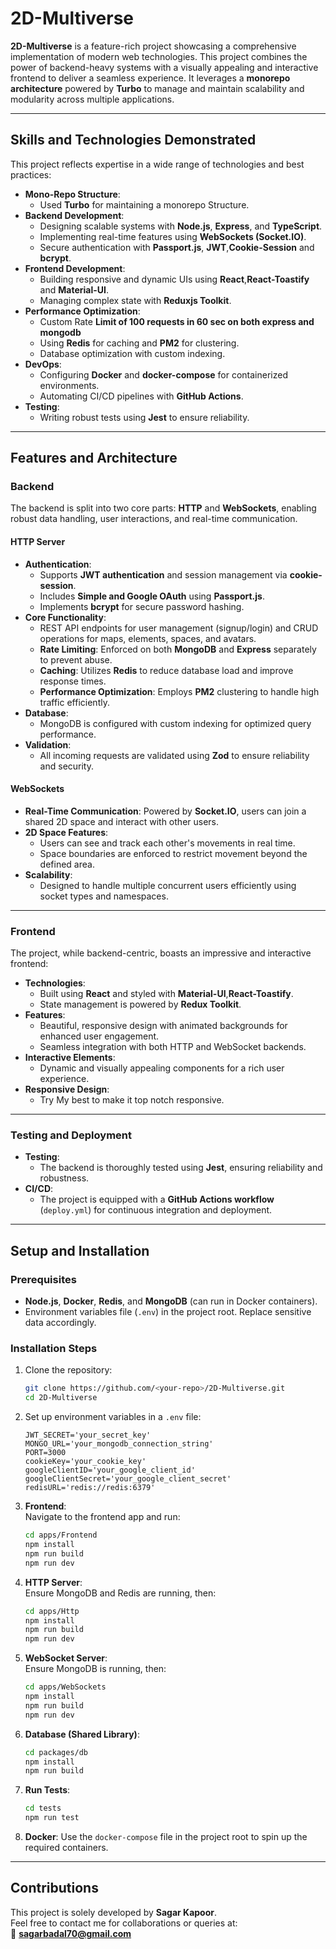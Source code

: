 # 2D-Multiverse

**2D-Multiverse** is a feature-rich project showcasing a comprehensive implementation of modern web technologies. This project combines the power of backend-heavy systems with a visually appealing and interactive frontend to deliver a seamless experience. It leverages a **monorepo architecture** powered by **Turbo** to manage and maintain scalability and modularity across multiple applications.

---
## **Skills and Technologies Demonstrated**

This project reflects expertise in a wide range of technologies and best practices:
- **Mono-Repo Structure**:
  - Used **Turbo** for maintaining a monorepo Structure.
- **Backend Development**:
  - Designing scalable systems with **Node.js**, **Express**, and **TypeScript**.
  - Implementing real-time features using **WebSockets (Socket.IO)**.
  - Secure authentication with **Passport.js**, **JWT**,**Cookie-Session** and **bcrypt**.
- **Frontend Development**:
  - Building responsive and dynamic UIs using **React**,**React-Toastify** and **Material-UI**.
  - Managing complex state with **Reduxjs Toolkit**.
- **Performance Optimization**:
  - Custom Rate **Limit of 100 requests in 60 sec on both express and mongodb**
  - Using **Redis** for caching and **PM2** for clustering.
  - Database optimization with custom indexing.
- **DevOps**:
  - Configuring **Docker** and **docker-compose** for containerized environments.
  - Automating CI/CD pipelines with **GitHub Actions**.
- **Testing**:
  - Writing robust tests using **Jest** to ensure reliability.

---

## **Features and Architecture**

### **Backend**
The backend is split into two core parts: **HTTP** and **WebSockets**, enabling robust data handling, user interactions, and real-time communication.

#### HTTP Server
- **Authentication**:  
  - Supports **JWT authentication** and session management via **cookie-session**.  
  - Includes **Simple and Google OAuth** using **Passport.js**.
  - Implements **bcrypt** for secure password hashing.
- **Core Functionality**:
  - REST API endpoints for user management (signup/login) and CRUD operations for maps, elements, spaces, and avatars.
  - **Rate Limiting**: Enforced on both **MongoDB** and **Express** separately to prevent abuse.
  - **Caching**: Utilizes **Redis** to reduce database load and improve response times.
  - **Performance Optimization**: Employs **PM2** clustering to handle high traffic efficiently.
- **Database**:
  - MongoDB is configured with custom indexing for optimized query performance.
- **Validation**:
  - All incoming requests are validated using **Zod** to ensure reliability and security.

#### WebSockets
- **Real-Time Communication**: Powered by **Socket.IO**, users can join a shared 2D space and interact with other users.
- **2D Space Features**:
  - Users can see and track each other's movements in real time.
  - Space boundaries are enforced to restrict movement beyond the defined area.
- **Scalability**:
  - Designed to handle multiple concurrent users efficiently using socket types and namespaces.

---

### **Frontend**
The project, while backend-centric, boasts an impressive and interactive frontend:
- **Technologies**:
  - Built using **React** and styled with **Material-UI**,**React-Toastify**.
  - State management is powered by **Redux Toolkit**.
- **Features**:
  - Beautiful, responsive design with animated backgrounds for enhanced user engagement.
  - Seamless integration with both HTTP and WebSocket backends.
- **Interactive Elements**:
  - Dynamic and visually appealing components for a rich user experience.
- **Responsive Design**:
  - Try My best to make it top notch responsive. 

---

### **Testing and Deployment**
- **Testing**:
  - The backend is thoroughly tested using **Jest**, ensuring reliability and robustness.
- **CI/CD**:
  - The project is equipped with a **GitHub Actions workflow** (`deploy.yml`) for continuous integration and deployment.

---

## **Setup and Installation**

### **Prerequisites**
- **Node.js**, **Docker**, **Redis**, and **MongoDB** (can run in Docker containers).
- Environment variables file (`.env`) in the project root. Replace sensitive data accordingly.

### **Installation Steps**
1. Clone the repository:  
   ```bash
   git clone https://github.com/<your-repo>/2D-Multiverse.git
   cd 2D-Multiverse
   ```
2. Set up environment variables in a `.env` file:
   ```env
   JWT_SECRET='your_secret_key'
   MONGO_URL='your_mongodb_connection_string'
   PORT=3000
   cookieKey='your_cookie_key'
   googleClientID='your_google_client_id'
   googleClientSecret='your_google_client_secret'
   redisURL='redis://redis:6379'
   ```

3. **Frontend**:  
   Navigate to the frontend app and run:
   ```bash
   cd apps/Frontend
   npm install
   npm run build
   npm run dev
   ```

4. **HTTP Server**:  
   Ensure MongoDB and Redis are running, then:
   ```bash
   cd apps/Http
   npm install
   npm run build
   npm run dev
   ```

5. **WebSocket Server**:  
   Ensure MongoDB is running, then:
   ```bash
   cd apps/WebSockets
   npm install
   npm run build
   npm run dev
   ```

6. **Database (Shared Library)**:
   ```bash
   cd packages/db
   npm install
   npm run build
   ```

7. **Run Tests**:
   ```bash
   cd tests
   npm run test
   ```

8. **Docker**:
   Use the `docker-compose` file in the project root to spin up the required containers.

---

## **Contributions**
This project is solely developed by **Sagar Kapoor**.  
Feel free to contact me for collaborations or queries at:  
📧 **sagarbadal70@gmail.com**
